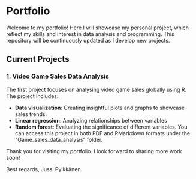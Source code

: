 # Portfolio
Welcome to my portfolio! Here I will showcase my personal project, which reflect my skills and interest in data analysis and programming. This repository will be continuously updated as I develop new projects.

## Current Projects
### 1. Video Game Sales Data Analysis
The first project focuses on analysing video game sales globally using R.
The project includes:
- **Data visualization**: Creating insightful plots and graphs to showcase sales trends.
- **Linear regression**: Analyzing relationships between variables
- **Random forest**: Evaluating the significance of different variables.
You can access this project in both PDF and RMarkdown formats under the "Game_sales_data_analysis" folder.

Thank you for visiting my portfolio. I look forward to sharing more work soon!

Best regards,
Jussi Pylkkänen
